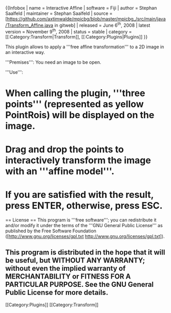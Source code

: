 {{Infobox
| name                   = Interactive Affine
| software               = Fiji
| author                 = Stephan Saalfeld
| maintainer             = Stephan Saalfeld
| source                 = [https://github.com/axtimwalde/mpicbg/blob/master/mpicbg_/src/main/java/Transform_Affine.java in gitweb]
| released               =  June 6<sup>th</sup>, 2008
| latest version         = November 9<sup>th</sup>, 2008
| status                 = stable
| category               = [[:Category:Transform|Transform]], [[:Category:Plugins|Plugins]]
}}

This plugin allows to apply a '''free affine transformation''' to a 2D image in an interactive way.

'''Premises''': You need an image to be open.

'''Use''': 
# When calling the plugin, '''three points''' (represented as yellow PointRois) will be displayed on the image. 
# Drag and drop the points to interactively transform the image with an '''affine model'''.
# If you are satisfied with the result, press ENTER, otherwise, press ESC.

== License ==
This program is '''free software'''; you can redistribute it and/or modify it under the terms of the '''GNU General Public License''' as published by the Free Software Foundation ([http://www.gnu.org/licenses/gpl.txt http://www.gnu.org/licenses/gpl.txt]).

This program is distributed in the hope that it will be useful, but WITHOUT ANY WARRANTY; without even the implied warranty of MERCHANTABILITY or FITNESS FOR A PARTICULAR PURPOSE.  See the GNU General Public License for more details.  
----
[[Category:Plugins]]
[[Category:Transform]]
